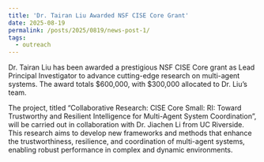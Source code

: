 ```yaml
---
title: 'Dr. Tairan Liu Awarded NSF CISE Core Grant'
date: 2025-08-19
permalink: /posts/2025/0819/news-post-1/
tags:
  - outreach
---
```


Dr. Tairan Liu has been awarded a prestigious NSF CISE Core grant as Lead Principal Investigator to advance cutting-edge research on multi-agent systems. The award totals $600,000, with $300,000 allocated to Dr. Liu’s team.

The project, titled “Collaborative Research: CISE Core Small: RI: Toward Trustworthy and Resilient Intelligence for Multi-Agent System Coordination”, will be carried out in collaboration with Dr. Jiachen Li from UC Riverside. This research aims to develop new frameworks and methods that enhance the trustworthiness, resilience, and coordination of multi-agent systems, enabling robust performance in complex and dynamic environments.

